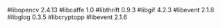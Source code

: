 #libopencv 2.4.13
#libcaffe 1.0
#libthrift 0.9.3
#libgif 4.2.3
#libevent 2.1.8
#libglog 0.3.5
#libcryptopp
#libevent 2.1.6

